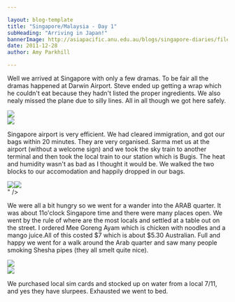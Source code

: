 ```yaml
---

layout: blog-template
title: "Singapore/Malaysia - Day 1"
subHeading: "Arriving in Japan!"
bannerImage: http://asiapacific.anu.edu.au/blogs/singapore-diaries/files/2011/04/singapore-banner-2.jpg
date: 2011-12-28
author: Amy Parkhill

---
```

Well we arrived at Singapore with only a few dramas. To be fair all the dramas happened at Darwin Airport. Steve ended up getting a wrap which he couldn't eat because they hadn't listed the proper ingredients. We also nealy missed the plane due to silly lines. All in all though we got here safely. 

<div class="center-image"><img src="http://images.travelpod.com/users/amynp/4.1325102629.us-on-the-planes.jpg" /></div>
<div class="center-image"><img src="http://images.travelpod.com/users/amynp/4.1325102629.boats-in-singapore-from-plane.jpg" /></div>

Singapore airport is very efficient. We had cleared immigration, and got our bags within 20 minutes. They are very organised. Sarma met us at the airport (without a welcome sign) and we took the sky train to another terminal and then took the local train to our station which is Bugis. The heat and humidity wasn't as bad as I thought it would be. We walked the two blocks to our accomodation and happily dropped in our bags.

<div class="center-image"><img src="<div class="center-image"><img src="https://3.bp.blogspot.com/-zBzHNq4e16Y/WBWOwutxquI/AAAAAAAACTk/ZWFKRvgsjbA-uvMZGav6ou-hRvN04X7LwCLcB/s320/img_0632.jpg" /></div>
" /></div>

We were all a bit hungry so we went for a wander into the ARAB quarter. It was about 11o'clock Singapore time and there were many places open. We went by the rule of where are the most locals and settled at a table out on the street. I ordered Mee Goreng Ayam which is chicken with noodles and a mango juice.All of this costed $7 which is about $5.30 Australian.  Full and happy we went for a walk around the Arab quarter and saw many people smoking Shesha pipes (they all smelt quite nice).

<div class="center-image"><img src="http://images.travelpod.com/users/amynp/4.1325102629.food-stalls-on-arab-street.jpg" /></div>
<div class="center-image"><img src="http://images.travelpod.com/users/amynp/4.1325102629.my-meal-4.jpg" /></div>

We purchased local sim cards and stocked up on water from a local 7/11, and yes they have slurpees. Exhausted we went to bed.



